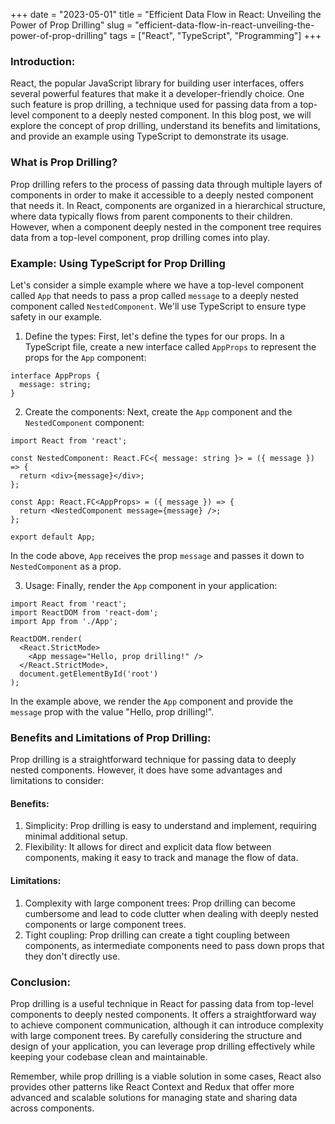 +++
date = "2023-05-01"
title = "Efficient Data Flow in React: Unveiling the Power of Prop Drilling"
slug = "efficient-data-flow-in-react-unveiling-the-power-of-prop-drilling"
tags = ["React", "TypeScript", "Programming"]
+++

### Introduction:

React, the popular JavaScript library for building user interfaces, offers several powerful features that make it a developer-friendly choice. One such feature is prop drilling, a technique used for passing data from a top-level component to a deeply nested component. In this blog post, we will explore the concept of prop drilling, understand its benefits and limitations, and provide an example using TypeScript to demonstrate its usage.

### What is Prop Drilling?

Prop drilling refers to the process of passing data through multiple layers of components in order to make it accessible to a deeply nested component that needs it. In React, components are organized in a hierarchical structure, where data typically flows from parent components to their children. However, when a component deeply nested in the component tree requires data from a top-level component, prop drilling comes into play.

### Example: Using TypeScript for Prop Drilling

Let's consider a simple example where we have a top-level component called `App` that needs to pass a prop called `message` to a deeply nested component called `NestedComponent`. We'll use TypeScript to ensure type safety in our example.

1. Define the types:
   First, let's define the types for our props. In a TypeScript file, create a new interface called `AppProps` to represent the props for the `App` component:

```tsx
interface AppProps {
  message: string;
}
```

2. Create the components:
   Next, create the `App` component and the `NestedComponent` component:

```tsx
import React from 'react';

const NestedComponent: React.FC<{ message: string }> = ({ message }) => {
  return <div>{message}</div>;
};

const App: React.FC<AppProps> = ({ message }) => {
  return <NestedComponent message={message} />;
};

export default App;
```

In the code above, `App` receives the prop `message` and passes it down to `NestedComponent` as a prop.

3. Usage:
   Finally, render the `App` component in your application:

```tsx
import React from 'react';
import ReactDOM from 'react-dom';
import App from './App';

ReactDOM.render(
  <React.StrictMode>
    <App message="Hello, prop drilling!" />
  </React.StrictMode>,
  document.getElementById('root')
);
```

In the example above, we render the `App` component and provide the `message` prop with the value "Hello, prop drilling!".

### Benefits and Limitations of Prop Drilling:

Prop drilling is a straightforward technique for passing data to deeply nested components. However, it does have some advantages and limitations to consider:

#### Benefits:

1. Simplicity: Prop drilling is easy to understand and implement, requiring minimal additional setup.
2. Flexibility: It allows for direct and explicit data flow between components, making it easy to track and manage the flow of data.

#### Limitations:

1. Complexity with large component trees: Prop drilling can become cumbersome and lead to code clutter when dealing with deeply nested components or large component trees.
2. Tight coupling: Prop drilling can create a tight coupling between components, as intermediate components need to pass down props that they don't directly use.

### Conclusion:

Prop drilling is a useful technique in React for passing data from top-level components to deeply nested components. It offers a straightforward way to achieve component communication, although it can introduce complexity with large component trees. By carefully considering the structure and design of your application, you can leverage prop drilling effectively while keeping your codebase clean and maintainable.

Remember, while prop drilling is a viable solution in some cases, React also provides other patterns like React Context and Redux that offer more advanced and scalable solutions for managing state and sharing data across components.
